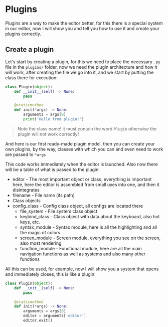 # Plugins
Plugins are a way to make the editor better, for this there is a special system in our editor, now I will show you and tell you how to use it and create your plugins correctly.

## Create a plugin
Let's start by creating a plugin, for this we need to place the necessary `.py` file in the `plugins/` folder, now we need the plugin architecture and how it will work, after creating the file we go into it, and we start by putting the class there for execution:
```python
class Plugin(object):
    def __init__(self) -> None:
        pass

    @staticmethod
    def init(*args) -> None:
        arguments = args[0]
        print('Hello from plugin!')
```
> Note the class name! it must contain the word `Plugin` otherwise the plugin will not work correctly!

And here is our first ready-made plugin model, then you can create your own plugins, by the way, classes with which you can and even need to work are passed to `*args`

This code works immediately when the editor is launched. Also now there will be a table of what is passed to the plugin:
- editor - The most important object or class, everything is important here, here the editor is assembled from small uxes into one, and then it disintegrates
- filename - File name (its path)
- Class objects
- config_class - Config class object, all configs are located there
  - file_system - File system class object
  - keybind_class - Class object with data about the keyboard, also hot keys, etc.
  - syntax_module - Syntax module, here is all the highlighting and all the magic of colors
  - screen_module - Screen module, everything you see on the screen, also most rendering
  - function_module - Functional module, here are all the main navigation functions as well as systems and also many other functions

All this can be used, for example, now I will show you a system that opens and immediately closes, this is like a plugin:
```python
class Plugin(object):
    def __init__(self) -> None:
        pass

    @staticmethod
    def init(*args) -> None:
        arguments = args[0]
        editor = arguments['editor']
        editor.exit()
```